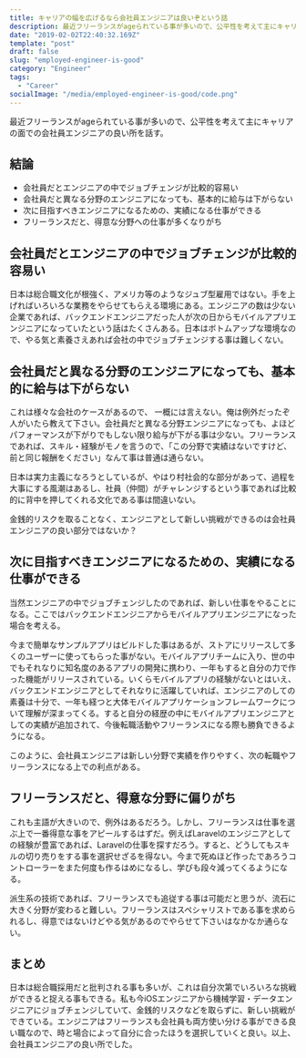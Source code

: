 ```yaml
---
title: キャリアの幅を広げるなら会社員エンジニアは良いぞという話
description: 最近フリーランスがageられている事が多いので、公平性を考えて主にキャリアの面での会社員エンジニアの良い所を話す。
date: "2019-02-02T22:40:32.169Z"
template: "post"
draft: false
slug: "employed-engineer-is-good"
category: "Engineer"
tags:
  - "Career"
socialImage: "/media/employed-engineer-is-good/code.png"
---
```


最近フリーランスがageられている事が多いので、公平性を考えて主にキャリアの面での会社員エンジニアの良い所を話す。

## 結論

- 会社員だとエンジニアの中でジョブチェンジが比較的容易い
- 会社員だと異なる分野のエンジニアになっても、基本的に給与は下がらない
- 次に目指すべきエンジニアになるための、実績になる仕事ができる
- フリーランスだと、得意な分野への仕事が多くなりがち

<!--more-->

## 会社員だとエンジニアの中でジョブチェンジが比較的容易い

日本は総合職文化が根強く、アメリカ等のようなジュブ型雇用ではない。手を上げればいろいろな業務をやらせてもらえる環境にある。エンジニアの数は少ない企業であれば、バックエンドエンジニアだった人が次の日からモバイルアプリエンジニアになっていたという話はたくさんある。<span class="strong">日本はボトムアップな環境なので、やる気と素養さえあれば会社の中でジョブチェンジする事は難しくない</strong>。

## 会社員だと異なる分野のエンジニアになっても、基本的に給与は下がらない

これは様々な会社のケースがあるので、  一概には言えない。俺は例外だったぞ人がいたら教えて下さい。会社員だと異なる分野エンジニアになっても、よほどパフォーマンスが下がりでもしない限り給与が下がる事は少ない。フリーランスであれば、スキル・経験がモノを言うので、「この分野で実績はないですけど、前と同じ報酬をください」なんて事は普通は通らない。

日本は実力主義になろうとしているが、やはり村社会的な部分があって、過程を大事にする風潮はあるし、<span class="strong">社員（仲間）がチャレンジするという事であれば比較的に背中を押してくれる文化</strong>である事は間違いない。

金銭的リスクを取ることなく、エンジニアとして新しい挑戦ができるのは会社員エンジニアの良い部分ではないか？

## 次に目指すべきエンジニアになるための、実績になる仕事ができる

当然エンジニアの中でジョブチェンジしたのであれば、新しい仕事をやることになる。ここではバックエンドエンジニアからモバイルアプリエンジニアになった場合を考える。

今まで簡単なサンプルアプリはビルドした事はあるが、ストアにリリースして多くのユーザーに使ってもらった事がない。モバイルアプリチームに入り、世の中でもそれなりに知名度のあるアプリの開発に携わり、一年もすると自分の力で作った機能がリリースされている。いくらモバイルアプリの経験がないとはいえ、バックエンドエンジニアとしてそれなりに活躍していれば、エンジニアのしての素養は十分で、一年も経つと大体モバイルアプリケーションフレームワークについて理解が深まってくる。すると自分の経歴の中にモバイルアプリエンジニアとしての実績が追加されて、今後転職活動やフリーランスになる際も勝負できるようになる。

このように、会社員エンジニアは新しい分野で実績を作りやすく、次の転職やフリーランスになる上での利点がある。

## フリーランスだと、得意な分野に偏りがち

これも主語が大きいので、例外はあるだろう。しかし、フリーランスは仕事を選ぶ上で一番得意な事をアピールするはずだ。例えばLaravelのエンジニアとしての経験が豊富であれば、Laravelの仕事を探すだろう。すると、どうしてもスキルの切り売りをする事を選択せざるを得ない。今まで死ぬほど作ったであろうコントローラーをまた何度も作るはめになるし、学びも段々減ってくるようになる。

派生系の技術であれば、フリーランスでも追従する事は可能だと思うが、流石に大きく分野が変わると難しい。フリーランスはスペシャリストである事を求められるし、得意ではないけどやる気があるのでやらせて下さいはなかなか通らない。

## まとめ

日本は総合職採用だと批判される事も多いが、これは自分次第でいろいろな挑戦ができると捉える事もできる。私も今iOSエンジニアから機械学習・データエンジニアにジョブチェンジしていて、金銭的リスクなどを取らずに、新しい挑戦ができている。エンジニアはフリーランスも会社員も両方使い分ける事ができる良い職なので、時と場合によって自分に合ったほうを選択していくと良い。以上、会社員エンジニアの良い所でした。
